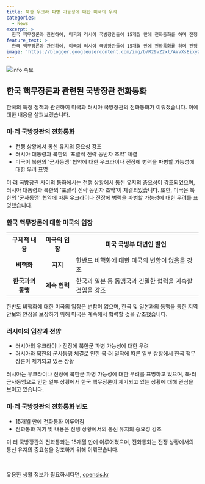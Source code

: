 ```yaml
---
title: 북한 우크라 파병 가능성에 대한 미국의 우려
categories:
  - News
excerpt: >
  한국 핵무장론과 관련하여, 미국과 러시아 국방장관들이 15개월 만에 전화통화를 하며 전쟁 상황에서 통신 유지가 중요하다고 강조했다. 또한, 북한의 러시아와의 군사동맹에 대한 가능성과 관련하여 미국 국방부 대변인은 러시아군의 병력 손실을 목격했다고 언급하며 반대 입장을 표명했다. 미국 국방부는 우크라이나 상황에서 미국과 러시아가 통신을 유지하는 것을 강조했다.
feature_text: >
  한국 핵무장론과 관련하여, 미국과 러시아 국방장관들이 15개월 만에 전화통화를 하며 전쟁 상황에서 통신 유지가 중요하다고 강조했다. 또한, 북한의 러시아와의 군사동맹에 대한 가능성과 관련하여 미국 국방부 대변인은 러시아군의 병력 손실을 목격했다고 언급하며 반대 입장을 표명했다. 미국 국방부는 우크라이나 상황에서 미국과 러시아가 통신을 유지하는 것을 강조했다.
image: 'https://blogger.googleusercontent.com/img/b/R29vZ2xl/AVvXsEixyZcFfHzMRdzZMjFBmAUKJYCLCGyLL1o632UiGVXcaFdKo_bkvkuCioo0uUKlGfBVcT3P84aROyZIXSBEx3Aw5nCQ3pTgDom1WDC4m8eifvWiAmWEEVb4x6G_l8C0QH225ldMjyaFvpxGEBGNO37VmDTDMHGhJPq73UglMfDca1-0aw/s1600/blogspot.png'
---
```


<p><img src="https://blogger.googleusercontent.com/img/b/R29vZ2xl/AVvXsEixyZcFfHzMRdzZMjFBmAUKJYCLCGyLL1o632UiGVXcaFdKo_bkvkuCioo0uUKlGfBVcT3P84aROyZIXSBEx3Aw5nCQ3pTgDom1WDC4m8eifvWiAmWEEVb4x6G_l8C0QH225ldMjyaFvpxGEBGNO37VmDTDMHGhJPq73UglMfDca1-0aw/s1600/blogspot.png" alt="info 속보" /></p>

<h2 data-ke-size="size26">한국 핵무장론과 관련된 국방장관 전화통화</h2>

<p data-ke-size="size16">한국의 특정 정책과 관련하여 미국과 러시아 국방장관의 전화통화가 이뤄졌습니다. 이에 대한 내용을 살펴보겠습니다.</p>

<h3>미·러 국방장관의 전화통화</h3>

<ul>
    <li>전쟁 상황에서 통신 유지의 중요성 강조</li>
    <li>러시아 대통령과 북한의 '포괄적 전략 동반자 조약' 체결</li>
    <li>미국이 북한의 '군사동맹' 협약에 대한 우크라이나 전장에 병력을 파병할 가능성에 대한 우려 표명</li>
</ul>

<p data-ke-size="size16">미·러 국방장관 사이의 통화에서는 전쟁 상황에서 통신 유지의 중요성이 강조되었으며, 러시아 대통령과 북한의 '포괄적 전략 동반자 조약'이 체결되었습니다. 또한, 미국은 북한의 '군사동맹' 협약에 따른 우크라이나 전장에 병력을 파병할 가능성에 대한 우려를 표명했습니다.</p>

<h3>한국 핵무장론에 대한 미국의 입장</h3>

<table>
    <tr>
        <th>구체적 내용</th>
        <th>미국의 입장</th>
        <th>미국 국방부 대변인 발언</th>
    </tr>
    <tr>
        <td style="text-align: center; height: 17px;"><b>비핵화</b></td>
        <td style="text-align: center; height: 17px;"><b>지지</b></td>
        <td>한반도 비핵화에 대한 미국의 변함이 없음을 강조</td>
    </tr>
    <tr>
        <td style="text-align: center; height: 17px;"><b>한국과의 동맹</b></td>
        <td style="text-align: center; height: 17px;"><b>계속 협력</b></td>
        <td>한국과 일본 등 동맹국과 긴밀한 협력을 계속할 것임을 강조</td>
    </tr>
</table>

<p data-ke-size="size16">한반도 비핵화에 대한 미국의 입장은 변함이 없으며, 한국 및 일본과의 동맹을 통한 지역 안보와 안정을 보장하기 위해 미국은 계속해서 협력할 것을 강조했습니다.</p>

<h3>러시아의 입장과 전망</h3>

<ul>
    <li>러시아의 우크라이나 전장에 북한군 파병 가능성에 대한 우려</li>
    <li>러시아와 북한의 군사동맹 체결로 인한 북·러 밀착에 따른 일부 상황에서 한국 핵무장론이 제기되고 있는 상황</li>
</ul>

<p data-ke-size="size16">러시아는 우크라이나 전장에 북한군 파병 가능성에 대한 우려를 표명하고 있으며, 북·러 군사동맹으로 인한 일부 상황에서 한국 핵무장론이 제기되고 있는 상황에 대해 관심을 보이고 있습니다.</p>

<h3>미·러 국방장관의 전화통화 빈도</h3>

<ul>
    <li>15개월 만에 전화통화 이루어짐</li>
    <li>전화통화 계기 및 내용은 전쟁 상황에서의 통신 유지의 중요성 강조</li>
</ul>

<p data-ke-size="size16">미·러 국방장관의 전화통화는 15개월 만에 이루어졌으며, 전화통화는 전쟁 상황에서의 통신 유지의 중요성을 강조하기 위해 이뤄졌습니다.</p>

<p data-ke-size="size16">&nbsp;</p>
유용한 생활 정보가 필요하시다면, <a href="https://opensis.kr" rel="dofollow">opensis.kr</a>


